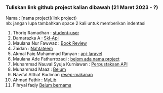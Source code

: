 ### **Tuliskan link github project kalian dibawah (21 Maret 2023 - ?)**  

Nama : [nama project](link project)  
nb: jangan lupa tambahkan space 2 kali untuk memberikan indentasi  

1. Thoriq Ramadhan : [student-user](https://github.com/thoriqramadhan/student-user)  
2. Damarazka A : [Skl-Api](https://github.com/Damarazka/skl-api)  
3. Maulana Nur Fawwaz : [Book Review](https://github.com/Fawwaz129/Book_review)  
4. Zaidan : [Nahtateem](https://github.com/firrizq/nahtateem-api)  
5. Akmal Faiq Muhammad Ranyan : [api-laravel](https://github.com/akmlrnyn/api-laravel)  
6. Maulana Ade Fathurrozaqi : [belom ada nama project](https://github.com/maulzzzaqi/Project-Laravel-2)  
7. Muhammad Nauval Syuja Kurniawan : [Perpustakaan API](https://github.com/petelpop/perpustakaan-API.git)  
8. Muhammad Maaz : [Belum](https://github.com/maazshakeel/skl-2)  
9. Nawfal Althaf Budiman [resep-makanan](https://github.com/Althaf-Budiman/api-resep-makanan)  
10. Ahmad Fathir : [MyLib](https://github.com/Zzfathir/mylib)  
11. Fihryal faqiy [Belum bernama](https://github.com/fihryal/API--Project-Mar-.git)  
